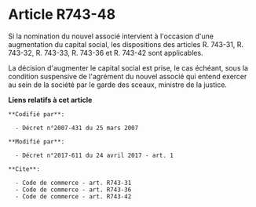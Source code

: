 # Article R743-48

Si la nomination du nouvel associé intervient à l'occasion d'une augmentation du capital social, les dispositions des
articles R. 743-31, R. 743-32, R. 743-33, R. 743-36 et R. 743-42 sont applicables. 

La décision d'augmenter le capital social est prise, le cas échéant, sous la condition suspensive de l'agrément du nouvel
associé qui entend exercer au sein de la société par le garde des sceaux, ministre de la justice.

**Liens relatifs à cet article**

	**Codifié par**:

	  - Décret n°2007-431 du 25 mars 2007

	**Modifié par**:

	  - Décret n°2017-611 du 24 avril 2017 - art. 1

	**Cite**:

	  - Code de commerce - art. R743-31
	  - Code de commerce - art. R743-36
	  - Code de commerce - art. R743-42
